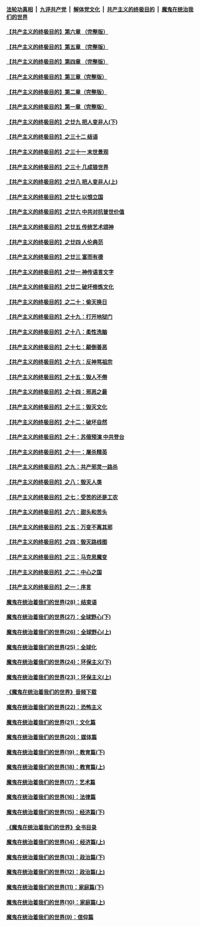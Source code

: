 ####  [法轮功真相](../../../../basic/blob/master/README.md?t=04070301) &nbsp;|&nbsp; [九评共产党](../../../../9ping.md/blob/master/README.md?t=04070301) &nbsp;|&nbsp; [解体党文化](../../../../jtdwh.md/blob/master/README.md?t=04070301)  &nbsp;|&nbsp; [共产主义的终极目的](../../../../gczydzjmd.md/blob/master/README.md?t=04070301) &nbsp;|&nbsp; [魔鬼在统治我们的世界](../../../../mgztzwmdsj.md/blob/master/README.md?t=04070301) 

#### [【共产主义的终极目的】第六章 （完整版）](../pages/nsc422/n11428913.md?t=04070301) 

#### [【共产主义的终极目的】第五章 （完整版）](../pages/nsc422/n11428912.md?t=04070301) 

#### [【共产主义的终极目的】第四章 （完整版）](../pages/nsc422/n11428907.md?t=04070301) 

#### [【共产主义的终极目的】第三章（完整版）](../pages/nsc422/n11428848.md?t=04070301) 

#### [【共产主义的终极目的】第二章（完整版）](../pages/nsc422/n11428831.md?t=04070301) 

#### [【共产主义的终极目的】第一章（完整版）](../pages/nsc422/n11417651.md?t=04070301) 

#### [【共产主义的终极目的】之廿九 把人变非人(下)](../pages/nsc422/n11344140.md?t=04070301) 

#### [【共产主义的终极目的】之三十二 结语](../pages/nsc422/n11360535.md?t=04070301) 

#### [【共产主义的终极目的】之三十一 末世景观](../pages/nsc422/n11351129.md?t=04070301) 

#### [【共产主义的终极目的】之三十 几成狼世界](../pages/nsc422/n11348280.md?t=04070301) 

#### [【共产主义的终极目的】之廿八 把人变非人(上)](../pages/nsc422/n11340492.md?t=04070301) 

#### [【共产主义的终极目的】之廿七 以恨立国](../pages/nsc422/n11336944.md?t=04070301) 

#### [【共产主义的终极目的】之廿六 中共对抗普世价值](../pages/nsc422/n11324785.md?t=04070301) 

#### [【共产主义的终极目的】之廿五 传统艺术颂神](../pages/nsc422/n11296396.md?t=04070301) 

#### [【共产主义的终极目的】之廿四 人伦典范](../pages/nsc422/n11296397.md?t=04070301) 

#### [【共产主义的终极目的】之廿三 富而有德](../pages/nsc422/n11283598.md?t=04070301) 

#### [【共产主义的终极目的】之廿一 神传语言文字](../pages/nsc422/n11263265.md?t=04070301) 

#### [【共产主义的终极目的】之廿二 破坏修炼文化](../pages/nsc422/n11245728.md?t=04070301) 

#### [【共产主义的终极目的】之二十：偷天换日](../pages/nsc422/n11238846.md?t=04070301) 

#### [【共产主义的终极目的】之十九：打开地狱门](../pages/nsc422/n11206376.md?t=04070301) 

#### [【共产主义的终极目的】之十八：柔性洗脑](../pages/nsc422/n11199994.md?t=04070301) 

#### [【共产主义的终极目的】之十七：颠倒善恶](../pages/nsc422/n11179782.md?t=04070301) 

#### [【共产主义的终极目的】之十六：反神骂祖宗](../pages/nsc422/n11166798.md?t=04070301) 

#### [【共产主义的终极目的】之十五：毁人不倦](../pages/nsc422/n11166792.md?t=04070301) 

#### [【共产主义的终极目的】之十四：邪恶之最](../pages/nsc422/n11150249.md?t=04070301) 

#### [【共产主义的终极目的】之十三：毁灭文化](../pages/nsc422/n11135227.md?t=04070301) 

#### [【共产主义的终极目的】之十二：破坏自然](../pages/nsc422/n11135214.md?t=04070301) 

#### [【共产主义的终极目的】之十：苏俄预演 中共登台](../pages/nsc422/n11118424.md?t=04070301) 

#### [【共产主义的终极目的】之十一：屠杀精英](../pages/nsc422/n11118442.md?t=04070301) 

#### [【共产主义的终极目的】之九：共产邪灵一路杀](../pages/nsc422/n11114139.md?t=04070301) 

#### [【共产主义的终极目的】之八：毁灭人类](../pages/nsc422/n11108503.md?t=04070301) 

#### [【共产主义的终极目的】之七：受苦的还是工农](../pages/nsc422/n11101809.md?t=04070301) 

#### [【共产主义的终极目的】之六：甜头和苦头](../pages/nsc422/n11096971.md?t=04070301) 

#### [【共产主义的终极目的】之五：万变不离其邪](../pages/nsc422/n11091285.md?t=04070301) 

#### [【共产主义的终极目的】之四：毁灭路线图](../pages/nsc422/n11086284.md?t=04070301) 

#### [【共产主义的终极目的】之三：马克思魔变](../pages/nsc422/n11061941.md?t=04070301) 

#### [【共产主义的终极目的】之二：中心之国](../pages/nsc422/n11047728.md?t=04070301) 

#### [【共产主义的终极目的】之一：序言](../pages/nsc422/n11086077.md?t=04070301) 

#### [魔鬼在统治着我们的世界(28)：结束语](../pages/nsc422/n10936246.md?t=04070301) 

#### [魔鬼在统治着我们的世界(27)：全球野心(下)](../pages/nsc422/n10928319.md?t=04070301) 

#### [魔鬼在统治着我们的世界(26)：全球野心(上)](../pages/nsc422/n10900318.md?t=04070301) 

#### [魔鬼在统治着我们的世界(25)：全球化](../pages/nsc422/n10788205.md?t=04070301) 

#### [魔鬼在统治着我们的世界(24)：环保主义(下)](../pages/nsc422/n10695307.md?t=04070301) 

#### [魔鬼在统治着我们的世界(23)：环保主义(上)](../pages/nsc422/n10688613.md?t=04070301) 

#### [《魔鬼在统治着我们的世界》音频下载](../pages/nsc422/n10635553.md?t=04070301) 

#### [魔鬼在统治着我们的世界(22)：恐怖主义](../pages/nsc422/n10614727.md?t=04070301) 

#### [魔鬼在统治着我们的世界(21)：文化篇](../pages/nsc422/n10597706.md?t=04070301) 

#### [魔鬼在统治着我们的世界(20)：媒体篇](../pages/nsc422/n10586579.md?t=04070301) 

#### [魔鬼在统治着我们的世界(19)：教育篇(下)](../pages/nsc422/n10564808.md?t=04070301) 

#### [魔鬼在统治着我们的世界(18)：教育篇(上)](../pages/nsc422/n10526970.md?t=04070301) 

#### [魔鬼在统治着我们的世界(17)：艺术篇](../pages/nsc422/n10499093.md?t=04070301) 

#### [魔鬼在统治着我们的世界(16)：法律篇](../pages/nsc422/n10485969.md?t=04070301) 

#### [魔鬼在统治着我们的世界(15)：经济篇(下)](../pages/nsc422/n10469975.md?t=04070301) 

#### [《魔鬼在统治着我们的世界》全书目录](../pages/nsc422/n10464261.md?t=04070301) 

#### [魔鬼在统治着我们的世界(14)：经济篇(上)](../pages/nsc422/n10457370.md?t=04070301) 

#### [魔鬼在统治着我们的世界(13)：政治篇(下)](../pages/nsc422/n10448270.md?t=04070301) 

#### [魔鬼在统治着我们的世界(12)：政治篇(上)](../pages/nsc422/n10444576.md?t=04070301) 

#### [魔鬼在统治着我们的世界(11)：家庭篇(下)](../pages/nsc422/n10440961.md?t=04070301) 

#### [魔鬼在统治着我们的世界(10)：家庭篇(上)](../pages/nsc422/n10435448.md?t=04070301) 

#### [魔鬼在统治着我们的世界(9)：信仰篇](../pages/nsc422/n10432159.md?t=04070301) 

